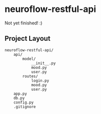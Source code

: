 # neuroflow-restful-api

Not yet finished! :)

## Project Layout

```
neuroflow-restful-api/
    api/
        model/
            __init__.py
            mood.py
            user.py
        routes/
            login.py
            mood.py
            user.py
    app.py
    db.py
    config.py
    .gitignore
```


